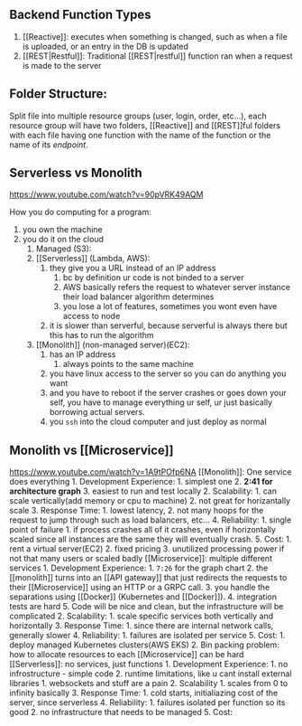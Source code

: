 ## Backend Function Types
1. [[Reactive]]:
	executes when something is changed, such as when a file is uploaded, or an entry in the DB is updated
2. [[REST|Restful]]:
	Traditional [[REST|restful]] function ran when a request is made to the server

## Folder Structure:

Split file into multiple resource groups (user, login, order, etc...), each resource group will have two folders, [[Reactive]] and [[REST]]ful folders with each file having one function with the name of the function or the name of its *endpoint*. 


## Serverless vs Monolith
https://www.youtube.com/watch?v=90pVRK49AQM

How you do computing for a program:
1. you own the machine
2. you do it on the cloud
	1. Managed (S3):
	2. [[Serverless]] (Lambda, AWS): 
		1. they give you a URL instead of an IP address
			1. bc by definition ur code is not binded to a server
			2. AWS basically refers the request to whatever server instance their load balancer algorithm determines
			3. you lose a lot of features, sometimes you wont even have access to node
		2. it is slower than serverful, because serverful is always there but this has to run the algorithm 
	3. [[Monolith]] (non-managed server)(EC2):
		1. has an IP address 
			1. always points to the same machine
		2. you have linux access to the server so you can do anything you want
		3. and you have to reboot if the server crashes or goes down your self, you have to manage everything ur self, ur just basically borrowing actual servers.
		4. you `ssh` into the cloud computer and just deploy as normal


## Monolith vs [[Microservice]]
https://www.youtube.com/watch?v=1A9tPOfp6NA
	[[Monolith]]: One service does everything
		1. Development Experience: 
			1. simplest one
			2. **2:41 for architecture graph**
			3. easiest to run and test locally
		2. Scalability: 
			1. can scale vertically(add memory or cpu to machine)
			2. not great for horizantally scale
		3. Response Time:
			1. lowest latency,
			2. not many hoops for the request to jump through such as load balancers, etc...
		4. Reliability: 
			1. single point of failure
				1. if process crashes all of it crashes, even if horizontally scaled since all instances are the same they will eventually crash.
		5. Cost:
			1. rent a virtual server(EC2)
			2. fixed pricing
			3. unutilized processing power if not that many users or scaled badly 
	[[Microservice]]: multiple different services
		1. Development Experience:
			1. `7:26` for the graph chart
			2. the [[monolith]] turns into an [[API gateway]] that just redirects the requests to their [[Microservice]] using an HTTP or a GRPC call. 
			3. you handle the separations using [[Docker]] (Kubernetes and [[Docker]]).
			4. integration tests are hard
			5. Code will be nice and clean, but the infrastructure will be complicated
		2. Scalability:
			1. scale specific services both vertically and horizontally
		3. Response Time:
			1. since there are internal network calls, generally slower
		4. Reliability: 
			1. failures are isolated per service
		5. Cost:
			1. deploy managed Kubernetes clusters(AWS EKS)
			2. Bin packing problem: how to allocate resources to each [[Microservice]] can be hard
	[[Serverless]]: no services, just functions
		1. Development Experience:
			1. no infrostructure - simple code
			2. runtime limitations, like u cant install external libraries
				1. websockets and stuff are a pain
		2. Scalability
			1. scales from 0 to infinity basically
		3. Response Time:
			1. cold starts, initialiazing cost of the server, since serverless
		4. Reliability: 
			1. failures isolated per function so its good
			2. no infrastructure that needs to be managed
		5. Cost:

